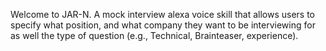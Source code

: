 Welcome to JAR-N.
A mock interview alexa voice skill that allows users to specify what position, and what company they want to be interviewing for as well the type of question (e.g., Technical, Brainteaser, experience).